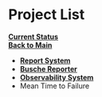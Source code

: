 # Project List

**[Current Status](../development/status/weekly/current_status.md)**\
**[Back to Main](../README.md)**

- **[Report System](./report_system/report_system.md)**
- **[Busche Reporter](./busche_reporter/busche_reporter.md)**
- **[Observability System](./observability_system/observability_system.md)**
- Mean Time to Failure
